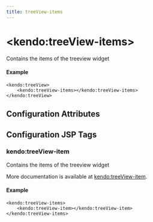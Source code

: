 ```yaml
---
title: treeView-items
---
```


# \<kendo:treeView-items\>

Contains the items of the treeview widget

#### Example
    <kendo:treeView>
        <kendo:treeView-items></kendo:treeView-items>
    </kendo:treeView>

## Configuration Attributes


##  Configuration JSP Tags

### kendo:treeView-item

Contains the items of the treeview widget

More documentation is available at [kendo:treeView-item](/kendo-ui/api/wrappers/jsp/treeview/item).

#### Example

    <kendo:treeView-items>
        <kendo:treeView-item></kendo:treeView-item>
    </kendo:treeView-items>

